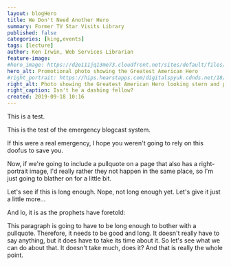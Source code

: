 ```yaml
---
layout: blogHero
title: We Don't Need Another Hero
summary: Former TV Star Visits Library
published: false
categories: [king,events]
tags: [lecture]
author: Ken Irwin, Web Services Librarian
feature-image:
#hero_image: https://d2e111jq13me73.cloudfront.net/sites/default/files/styles/review_gallery_thumbnail_large/public/screenshots/csm-tv/the-greatest-american-hero-ss1.jpg?itok=wz7Wp41b
hero_alt: Promotional photo showing the Greatest American Hero
#right_portrait: https://hips.hearstapps.com/digitalspyuk.cdnds.net/18/07/1518562868-hero1.jpg?resize=980:*
right_alt: Photo showing the Greatest American Hero looking stern and pointing off into the distance
right_caption: Isn't he a dashing fellow?
created: 2019-09-18 10:16
---
```

This is a test.

This is the test of the emergency blogcast system.

If this were a real emergency, I hope you weren't going to rely on this doofus to save you.

Now, if we're going to include a pullquote on a page that also has a right-portrait image, I'd really rather they not happen in the same place, so I'm just going to blather on for a little bit.

Let's see if this is long enough. Nope, not long enough yet. Let's give it just a little more...

And lo, it is as the prophets have foretold:

This paragraph is going to have to be long enough to bother with a pullquote. Therefore, it needs to be good and long. It doesn't really have to say anything, but it does have to take its time about it. <span class="pulloutleft">So let's see what we can do about that.</span> It doesn't take much, does it? And that is really the whole point.
